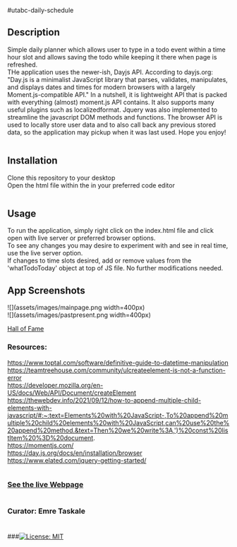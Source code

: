 #utabc-daily-schedule

## Description
Simple daily planner which allows user to type in a todo event within a time hour slot and allows saving the todo while keeping it there when page is refreshed.  
THe application uses the newer-ish, Dayjs API. According to dayjs.org: "Day.js is a minimalist JavaScript library that parses, validates, manipulates, and displays dates and times for modern browsers with a largely Moment.js-compatible API." In a nutshell, it is lightweight API that is packed with everything (almost) moment.js API contains. It also supports many useful plugins such as localizedformat. Jquery was also implemented to streamline the javascript DOM methods and functions. The browser API is used to locally store user data and to also call back any previous stored data, so the application may pickup when it was last used. Hope you enjoy! 


![]()
## Installation
Clone this repository to your desktop  
Open the html file within the in your preferred code editor  

![]()

## Usage
To run the application, simply right click on the index.html file and click open with live server or preferred browser options.  
To see any changes you may desire to experiment with and see in real time, use the live server option.  
If changes to time slots desired, add or remove values from the 'whatTodoToday' object at top of JS file. No further modifications needed.   
![]()
## App Screenshots
![](assets/images/mainpage.png width=400px)  
![](assets/images/pastpresent.png width=400px)  

[Hall of Fame](assets/images/hofPage.png)  
![]()
### Resources:
https://www.toptal.com/software/definitive-guide-to-datetime-manipulation  
https://teamtreehouse.com/community/ulcreateelement-is-not-a-function-error  
https://developer.mozilla.org/en-US/docs/Web/API/Document/createElement  
https://thewebdev.info/2021/09/12/how-to-append-multiple-child-elements-with-javascript/#:~:text=Elements%20with%20JavaScript-,To%20append%20multiple%20child%20elements%20with%20JavaScript,can%20use%20the%20append%20method.&text=Then%20we%20write%3A,')%20const%20listItem%20%3D%20document.  
https://momentjs.com/  
https://day.js.org/docs/en/installation/browser  
https://www.elated.com/jquery-getting-started/  

![]()
### [See the live Webpage](https://em-t-shells.github.io/utabc-daily-schedule/)  
#
### Curator: Emre Taskale  
#
###[![License: MIT](https://img.shields.io/badge/License-MIT-yellow.svg)](https://opensource.org/licenses/MIT)
###
###
